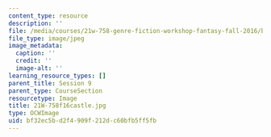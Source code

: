 ```yaml
---
content_type: resource
description: ''
file: /media/courses/21w-758-genre-fiction-workshop-fantasy-fall-2016/bf32ec5bd2f4909f212dc60bfb5ff5fb_21W-758f16castle.jpg
file_type: image/jpeg
image_metadata:
  caption: ''
  credit: ''
  image-alt: ''
learning_resource_types: []
parent_title: Session 9
parent_type: CourseSection
resourcetype: Image
title: 21W-758f16castle.jpg
type: OCWImage
uid: bf32ec5b-d2f4-909f-212d-c60bfb5ff5fb
---
```

